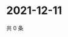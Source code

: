 # 2021-12-11

共 0 条

<!-- BEGIN WEIBO -->
<!-- 最后更新时间 Sat Dec 11 2021 13:01:26 GMT+0800 (China Standard Time) -->

<!-- END WEIBO -->
